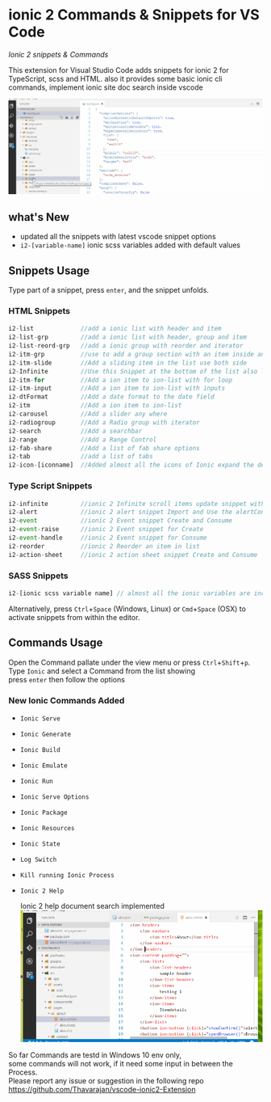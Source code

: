 # ionic 2 Commands & Snippets for VS Code

*Ionic 2 snippets & Commands*

This extension for Visual Studio Code adds snippets for ionic 2 for TypeScript, scss and HTML. also it provides some basic ionic cli commands, implement ionic site doc search inside vscode 

![Sample Generate command](https://raw.githubusercontent.com/Thavarajan/vscode-ionic2-Extension/master/images/ionic2_Command.gif)

## what's New
* updated all the snippets with latest vscode snippet options 
* `i2-[variable-name]` ionic scss variables added with default values 


## Snippets Usage
Type part of a snippet, press `enter`, and the snippet unfolds.


### HTML Snippets
```Typescript
i2-list             //add a ionic list with header and item 
i2-list-grp         //add a ionic list with header, group and item
i2-list-reord-grp   //add a ionic group with reorder and iterator
i2-itm-grp          //use to add a group section with an item inside an ion list
i2-itm-slide        //Add a sliding item in the list use both side
i2-Infinite         //Use this Snippet at the bottom of the list also look at the method create one to access it
i2-itm-for          //Add a ion item to ion-list with for loop
i2-itm-input        //Add a ion item to ion-list with inputs
i2-dtFormat         //Add a date format to the date field 
i2-itm              //Add a ion item to ion-list
i2-carousel         //Add a slider any where
i2-radiogroup       //Add a Radio group with iterator
i2-search           //Add a searchbar
i2-range            //Add a Range Control
i2-fab-share        //Add a list of fab share options
i2-tab              //add a list of tabs
i2-icon-[iconname]  //Added almost all the icons of Ionic expand the description for more name and css unicode
```

### Type Script Snippets
```Typescript
i2-infinite         //ionic 2 Infinite scroll items update snippet with async operation
i2-alert            //ionic 2 alert snippet Import and Use the alertController, don't forget to insert int the constructor
i2-event            //ionic 2 Event snippet Create and Consume
i2-event-raise      //ionic 2 Event snippet for Create
i2-event-handle     //ionic 2 Event snippet for Consume
i2-reorder          //ionic 2 Reorder an item in list
i2-action-sheet     //ionic 2 action sheet snippet Create and Consume
```

### SASS Snippets
```Typescript  
i2-[ionic scss variable name] // almost all the ionic variables are included
```

Alternatively, press `Ctrl`+`Space` (Windows, Linux) or `Cmd`+`Space` (OSX) to activate snippets from within the editor.

## Commands Usage
Open the Command pallate under the view menu or press `Ctrl`+`Shift`+`p`.  
Type `Ionic` and select a Command from the list showing  
press `enter` then follow the options

### New Ionic Commands Added
* `Ionic Serve`
* `Ionic Generate`
* `Ionic Build`
* `Ionic Emulate`
* `Ionic Run`
* `Ionic Serve Options`
* `Ionic Package`
* `Ionic Resources`
* `Ionic State`
* `Log Switch`
* `Kill running Ionic Process`
* `Ionic 2 Help`  

  Ionic 2 help document search implemented  
![Ionic help command](https://raw.githubusercontent.com/Thavarajan/vscode-ionic2-Extension/master/images/ionic2_Command_HelpMenu.gif)



So far Commands are testd in Windows 10 env only,  
some commands will not work, if it need some input in between the Process.   
Please report any issue or suggestion in the following repo https://github.com/Thavarajan/vscode-ionic2-Extension  
